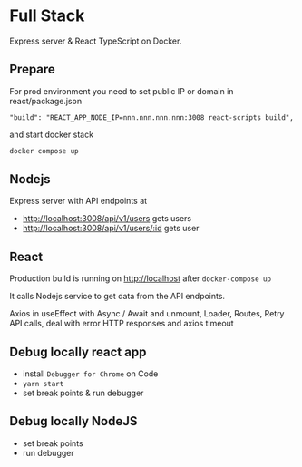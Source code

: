 # Full Stack

Express server & React TypeScript on Docker. 

## Prepare

For prod environment you need to set public IP or domain in react/package.json

```
"build": "REACT_APP_NODE_IP=nnn.nnn.nnn.nnn:3008 react-scripts build",
```

and start docker stack

```sh
docker compose up
```

## Nodejs

Express server with API endpoints at 
- <http://localhost:3008/api/v1/users> gets users
- <http://localhost:3008/api/v1/users/:id> gets user

## React

Production build is running on <http://localhost> after `docker-compose up` 

It calls Nodejs service to get data from the API endpoints.

Axios in useEffect with Async / Await and unmount, Loader, Routes, Retry API calls, deal with error HTTP responses and axios timeout

## Debug locally react app

- install `Debugger for Chrome` on Code
- `yarn start`
- set break points & run debugger

## Debug locally NodeJS

- set break points
- run debugger
